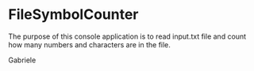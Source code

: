 # FileSymbolCounter

The purpose of this console application is to read input.txt file and count how many numbers and characters are in the file.

Gabriele

